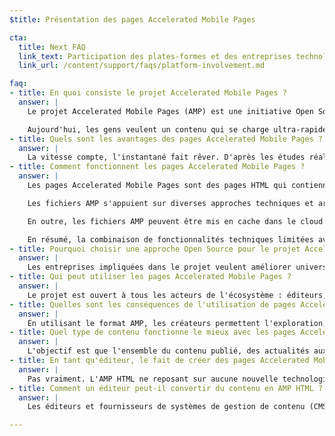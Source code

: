 ```yaml
---
$title: Présentation des pages Accelerated Mobile Pages

cta:
  title: Next FAQ
  link_text: Participation des plates-formes et des entreprises technologiques
  link_url: /content/support/faqs/platform-involvement.md

faq:
- title: En quoi consiste le projet Accelerated Mobile Pages ?
  answer: |
    Le projet Accelerated Mobile Pages (AMP) est une initiative Open Source née de discussions entre des éditeurs et des entreprises technologiques évoquant la nécessité d'améliorer l'ensemble de l'écosystème du contenu mobile pour tous : éditeurs, plates-formes pour les consommateurs, créateurs et mobinautes.

    Aujourd'hui, les gens veulent un contenu qui se charge ultra-rapidement et soit facile à explorer. Dans les faits, plusieurs secondes sont souvent nécessaires au chargement d'un contenu, si tant est que le mobinaute accepte de rester sur une page lente. Les pages Accelerated Mobile Pages sont des pages Web conçues pour un chargement presque instantané. Elles ont pour objectif d'améliorer l'Internet mobile pour tous.
- title: Quels sont les avantages des pages Accelerated Mobile Pages ?
  answer: |
    La vitesse compte, l'instantané fait rêver. D'après les études réalisées à ce sujet, les taux de rebond sont plus élevés pour les pages Web au chargement plus lent. Grâce au format AMP, les mobinautes seront plus enclins à consommer et auront envie de consulter davantage de contenu. Mais la vitesse et les performances ne sont pas les seuls critères. Nous souhaitons également améliorer la diffusion, afin que les éditeurs puissent tirer parti du potentiel du Web ouvert avec un contenu qui s'affiche partout rapidement, sur les plates-formes et les applications. À la clé ? Plus de revenus grâce aux annonces et aux abonnements.
- title: Comment fonctionnent les pages Accelerated Mobile Pages ?
  answer: |
    Les pages Accelerated Mobile Pages sont des pages HTML qui contiennent un ensemble limité de fonctionnalités techniques autorisées, définies et régies par la spécification AMP Open Source. À l'instar de toutes les pages Web, les pages Accelerated Mobile Pages se chargent dans tout navigateur récent et dans tout affichage Web d'application.

    Les fichiers AMP s'appuient sur diverses approches techniques et architecturales qui privilégient la vitesse pour offrir une expérience plus rapide aux mobinautes. Les développeurs AMP peuvent utiliser une bibliothèque de plus en plus fournie de composants Web qui offrent la possibilité d'intégrer des objets rich media, tels que des vidéos et des posts sur les réseaux sociaux, d'afficher des annonces ou de recueillir des statistiques. Le but n'est pas d'homogénéiser l'aspect du contenu, mais plutôt de construire un noyau technique plus commun entre les pages pour accélérer les temps de chargement.

    En outre, les fichiers AMP peuvent être mis en cache dans le cloud afin que le contenu soit plus rapidement disponible sur les appareils mobiles. En utilisant le format AMP, les créateurs permettent aussi à des tiers de mettre en cache le contenu des fichiers AMP. Dans ce type d'infrastructure, les éditeurs continuent de contrôler leur contenu, mais les plates-formes peuvent facilement mettre en cache le contenu ou créer un contenu miroir pour le proposer aux mobinautes en un temps record. Le [cache AMP Google](https://developers.google.com/amp/cache/) peut être utilisé pour toutes les pages AMP, par n'importe qui et gratuitement. Les entreprises peuvent aussi développer leur propre cache AMP.

    En résumé, la combinaison de fonctionnalités techniques limitées avec un système de diffusion basé sur la mise en cache doit permettre de créer des pages plus performantes et d'offrir un public plus large aux éditeurs.
- title: Pourquoi choisir une approche Open Source pour le projet Accelerated Mobile Pages ?
  answer: |
    Les entreprises impliquées dans le projet veulent améliorer universellement le fonctionnement du Web pour mobile, et pas uniquement pour une plate-forme, un ensemble de technologies ou un groupe d'éditeurs spécifiques. En choisissant une approche Open Source, les gens peuvent partager leurs idées et leur code afin de rendre le Web pour mobile plus rapide. Nous ne sommes qu'au début de cette aventure, et nous nous réjouissons de la contribution future d'autres éditeurs et entreprises technologiques.
- title: Qui peut utiliser les pages Accelerated Mobile Pages ?
  answer: |
    Le projet est ouvert à tous les acteurs de l'écosystème : éditeurs, plates-formes pour les consommateurs et créateurs. Pour connaître certains des sites et des entreprises qui utilisent les pages AMP, consultez la page [Qui](/who).
- title: Quelles sont les conséquences de l'utilisation de pages Accelerated Mobile Pages ?
  answer: |
    En utilisant le format AMP, les créateurs permettent l'exploration, l'indexation et l'affichage (soumis au protocole d'exclusion des robots) du contenu des fichiers AMP, ainsi que sa mise en cache par des tiers.
- title: Quel type de contenu fonctionne le mieux avec les pages Accelerated Mobile Pages ?
  answer: |
    L'objectif est que l'ensemble du contenu publié, des actualités aux vidéos, en passant par les blogs, les photos et les GIF, fonctionne à l'aide de pages Accelerated Mobile Pages.
- title: En tant qu'éditeur, le fait de créer des pages Accelerated Mobile Pages implique-t-il plus de travail ?
  answer: |
    Pas vraiment. L'AMP HTML ne reposant sur aucune nouvelle technologie Web, le processus de développement reflète ce que les éditeurs utilisent déjà aujourd'hui. Les éditeurs peuvent se familiariser avec les spécifications AMP HTML sur GitHub. Les personnes maîtrisant déjà le processus actuel ne découvriront pas grand-chose de plus.
- title: Comment un éditeur peut-il convertir du contenu en AMP HTML ?
  answer: |
    Les éditeurs et fournisseurs de systèmes de gestion de contenu (CMS) peuvent développer une intégration avec leur CMS pour générer du contenu AMP. Automattic a déjà publié un [plug-in AMP pour WordPress](https://wordpress.org/plugins/amp/) et nous espérons que tous les systèmes de gestion de contenu finiront par accepter les pages AMP HTML.

---
```

